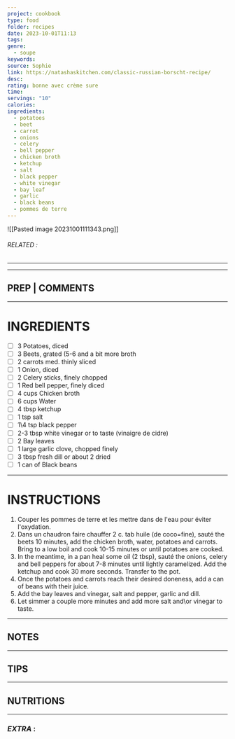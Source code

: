 ```yaml
---
project: cookbook
type: food
folder: recipes
date: 2023-10-01T11:13
tags: 
genre:
  - soupe
keywords: 
source: Sophie
link: https://natashaskitchen.com/classic-russian-borscht-recipe/
desc: 
rating: bonne avec crème sure
time: 
servings: "10"
calories: 
ingredients:
  - potatoes
  - beet
  - carrot
  - onions
  - celery
  - bell pepper
  - chicken broth
  - ketchup
  - salt
  - black pepper
  - white vinegar
  - bay leaf
  - garlic
  - black beans
  - pommes de terre
---
```


![[Pasted image 20231001111343.png]]
###### *RELATED* : 
---


---
## PREP | COMMENTS



---
# INGREDIENTS

- [ ] 3 Potatoes, diced
- [ ] 3 Beets, grated (5-6 and a bit more broth
- [ ] 2 carrots med. thinly sliced
- [ ] 1 Onion, diced
- [ ] 2 Celery sticks, finely chopped
- [ ] 1 Red bell pepper, finely diced
- [ ] 4 cups Chicken broth
- [ ] 6 cups Water
- [ ] 4 tbsp ketchup
- [ ] 1 tsp salt
- [ ] 1\4 tsp black pepper
- [ ] 2-3 tbsp white vinegar or to taste (vinaigre de cidre)
- [ ] 2 Bay leaves
- [ ] 1 large garlic clove, chopped finely
- [ ] 3 tbsp fresh dill or about 2 dried
- [ ] 1 can of Black beans

---
# INSTRUCTIONS

1. Couper les pommes de terre et les mettre dans de l'eau pour éviter l'oxydation.
2. Dans un chaudron faire chauffer 2 c. tab huile (de coco=fine), sauté the beets 10 minutes, add the chicken broth, water, potatoes and carrots. Bring to a low boil and cook 10-15 minutes or until potatoes are cooked.
3. In the meantime, in a pan heal some oil (2 tbsp), sauté the onions, celery and bell peppers for about 7-8 minutes until lightly caramelized. Add the ketchup and cook 30 more seconds. Transfer to the pot.
4. Once the potatoes and carrots reach their desired doneness, add a can of beans with their juice.
5. Add the bay leaves and vinegar, salt and pepper, garlic and dill.
6. Let simmer a couple more minutes and add more salt and\or vinegar to taste.

---
## NOTES



---
## TIPS



---
## NUTRITIONS



---
### *EXTRA* :



